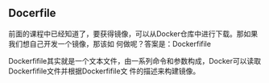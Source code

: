 ##  Docerfile 

前面的课程中已经知道了，要获得镜像，可以从Docker仓库中进行下载。那如果我们想自己开发一个镜像，那该如 何做呢？答案是：Dockerfifile 

Dockerfifile其实就是一个文本文件，由一系列命令和参数构成，Docker可以读取Dockerfifile文件并根据Dockerfifile文 件的描述来构建镜像。 